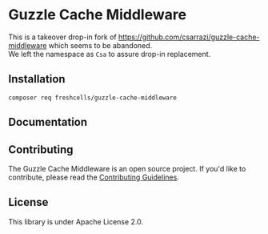Guzzle Cache Middleware
=======================

This is a takeover drop-in fork of https://github.com/csarrazi/guzzle-cache-middleware which seems to be abandoned.  
We left the namespace as `Csa` to assure drop-in replacement.


Installation
------------

```
composer req freshcells/guzzle-cache-middleware
```

Documentation
-------------

Contributing
------------

The Guzzle Cache Middleware is an open source project. If you'd like to contribute, please read
the [Contributing Guidelines](CONTRIBUTING.md).

License
-------

This library is under Apache License 2.0.
